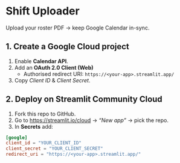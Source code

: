 # Shift Uploader

Upload your roster PDF → keep Google Calendar in-sync.

## 1. Create a Google Cloud project
1. Enable **Calendar API**.
2. Add an **OAuth 2.0 Client (Web)**  
   - Authorised redirect URI: `https://<your-app>.streamlit.app/`  
3. Copy *Client ID* & *Client Secret*.

## 2. Deploy on Streamlit Community Cloud
1. Fork this repo to GitHub.
2. Go to https://streamlit.io/cloud → *“New app”* → pick the repo.
3. In **Secrets** add:

```toml
[google]
client_id = "YOUR_CLIENT_ID"
client_secret = "YOUR_CLIENT_SECRET"
redirect_uri = "https://<your-app>.streamlit.app/"
